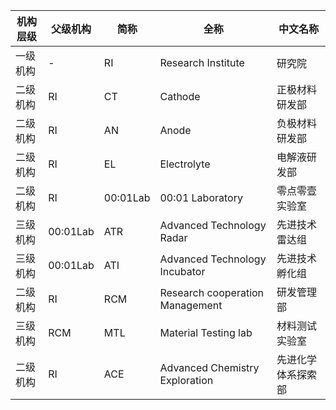 |	机构层级	|	父级机构	|	简称	|	全称	|	中文名称	|
|---------|---------|------|------|--------|
|	一级机构	|	-	|	RI	|	Research Institute	|	研究院	|
|	二级机构	|	RI	|	CT	|	Cathode	|	正极材料研发部	|
|	二级机构	|	RI	|	AN	|	Anode	|	负极材料研发部	|
|	二级机构	|	RI	|	EL	|	Electrolyte	|	电解液研发部	|
|	二级机构	|	RI	|	00:01Lab	|	00:01 Laboratory	|	零点零壹实验室	|
|	三级机构	|	00:01Lab	|	ATR	|	Advanced Technology Radar	|	先进技术雷达组	|
|	三级机构	|	00:01Lab	|	ATI	|	Advanced Technology Incubator	|	先进技术孵化组	|
|	二级机构	|	RI	|	RCM	|	Research cooperation Management	|	研发管理部	|
|	三级机构	|	RCM	|	MTL	|	Material Testing lab	|	材料测试实验室	|
|	二级机构	|	RI	|	ACE	|	Advanced Chemistry Exploration	|	先进化学体系探索部	|
